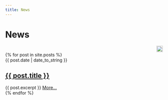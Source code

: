 ```yaml
---
title: News
---
```


# News

<div style="text-align: right;"><a href="{% link news/feed.xml %}"><img src="{% link img/feed.svg %}" width="20" height="20" alt="Atom Feed" title="Atom Feed"/></a></div>

<div class="news-list">
{% for post in site.posts %}
<article>
    <div class="news-date-small">{{ post.date | date_to_string }}</div>
    <h2><a href="{{ post.url }}">{{ post.title }}</a></h2>
    <div class="news-text">
{{ post.excerpt }}
    <a href="{{ post.url }}">More...</a>
    </div>
</article>
{% endfor %}
</div>
